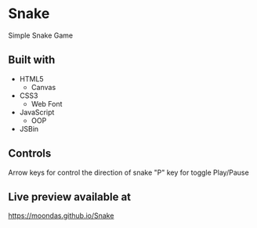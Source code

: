 # Snake

Simple Snake Game

## Built with

- HTML5
  - Canvas
- CSS3
  - Web Font
- JavaScript
  - OOP
- JSBin

## Controls
Arrow keys for control the direction of snake
"P" key for toggle Play/Pause

## Live preview available at
https://moondas.github.io/Snake
